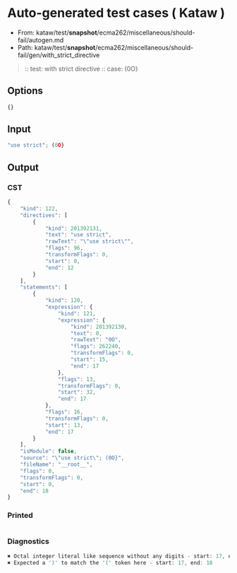 # Auto-generated test cases ( Kataw )
- From: kataw/test/__snapshot__/ecma262/miscellaneous/should-fail/autogen.md
- Path: kataw/test/__snapshot__/ecma262/miscellaneous/should-fail/gen/with_strict_directive
> :: test: with strict directive
> :: case: (0O}
## Options

`````js
{}
`````
## Input

`````js
"use strict"; (0O}
`````
## Output

### CST

```javascript
{
    "kind": 122,
    "directives": [
        {
            "kind": 201392131,
            "text": "use strict",
            "rawText": "\"use strict\"",
            "flags": 96,
            "transformFlags": 0,
            "start": 0,
            "end": 12
        }
    ],
    "statements": [
        {
            "kind": 120,
            "expression": {
                "kind": 121,
                "expression": {
                    "kind": 201392130,
                    "text": 0,
                    "rawText": "0O",
                    "flags": 262240,
                    "transformFlags": 0,
                    "start": 15,
                    "end": 17
                },
                "flags": 13,
                "transformFlags": 0,
                "start": 32,
                "end": 17
            },
            "flags": 16,
            "transformFlags": 0,
            "start": 13,
            "end": 17
        }
    ],
    "isModule": false,
    "source": "\"use strict\"; (0O}",
    "fileName": "__root__",
    "flags": 0,
    "transformFlags": 0,
    "start": 0,
    "end": 18
}
```

### Printed

```javascript

```

### Diagnostics

```javascript
✖ Octal integer literal like sequence without any digits - start: 17, end: 18
✖ Expected a ')' to match the '(' token here - start: 17, end: 18

```

